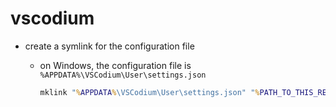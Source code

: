 # vscodium

- create a symlink for the configuration file

  - on Windows, the configuration file is `%APPDATA%\VSCodium\User\settings.json`

    ```bat
    mklink "%APPDATA%\VSCodium\User\settings.json" "%PATH_TO_THIS_REPO%\vscodium\settings.json"
    ```
